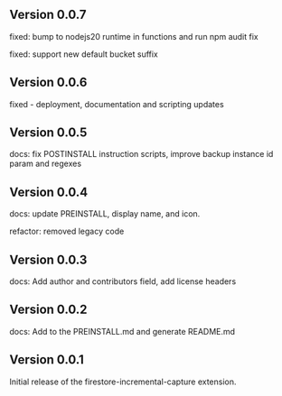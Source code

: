 ## Version 0.0.7

fixed: bump to nodejs20 runtime in functions and run npm audit fix

fixed: support new default bucket suffix

## Version 0.0.6

fixed - deployment, documentation and scripting updates

## Version 0.0.5

docs: fix POSTINSTALL instruction scripts, improve backup instance id param and regexes

## Version 0.0.4

docs: update PREINSTALL, display name, and icon.

refactor: removed legacy code

## Version 0.0.3

docs: Add author and contributors field, add license headers

## Version 0.0.2

docs: Add to the PREINSTALL.md and generate README.md

## Version 0.0.1

Initial release of the firestore-incremental-capture extension.
